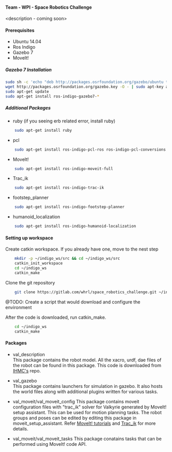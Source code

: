 #### Team - WPI - Space Robotics Challenge
<description - coming soon>

#### Prerequisites

* Ubuntu 14.04
* Ros Indigo
* Gazebo 7
* MoveIt!


##### Gazebo 7 Installation

```bash
sudo sh -c 'echo "deb http://packages.osrfoundation.org/gazebo/ubuntu trusty main" > /etc/apt/sources.list.d/gazebo-latest.list'
wget http://packages.osrfoundation.org/gazebo.key -O - | sudo apt-key add -
sudo apt-get update
sudo apt-get install ros-indigo-gazebo7-*
```

##### Additional Packages
* ruby (if you seeing erb related error, install ruby)    

```bash
    sudo apt-get install ruby    
```

* pcl

```bash
    sudo apt-get install ros-indigo-pcl-ros ros-indigo-pcl-conversions
```

* MoveIt!  

```bash
    sudo apt-get install ros-indigo-moveit-full    
```
* Trac_ik 

```bash
    sudo apt-get install ros-indigo-trac-ik
```
* footstep_planner

```bash
    sudo apt-get install ros-indigo-footstep-planner
```
* humanoid_localization

```bash
    sudo apt-get install ros-indigo-humanoid-localization
```
#### Setting up workspace
Create catkin workspace. If you already have one, move to the nest step    
```bash
    mkdir -p ~/indigo_ws/src && cd ~/indigo_ws/src
    catkin_init_workspace
    cd ~/indigo_ws
    catkin_make
```
Clone the git repository    
```bash
    git clone https://gitlab.com/whrl/space_robotics_challenge.git ~/indigo_ws/src/space_robotics_challenge
```
@TODO: Create a script that would download and configure the environment

After the code is downloaded, run catkin_make.  
```bash
    cd ~/indigo_ws    
    catkin_make
```

#### Packages
* val_description   
  This package contains the robot model. All the xacro, urdf, dae files of the robot can be found in this package. This code is downloaded from [IHMC's](https://github.com/ihmcrobotics/ihmc-open-robotics-software/tree/develop/Valkyrie/resources/models/val_description) repo.

* val_gazebo    
  This package contains launchers for simulation in gazebo. It also hosts the world files along with additional plugins written for various tasks.

* val_moveit/val_moveit_config
  This package contains moveit configuration files with "trac_ik" solver for Valkyrie generated by MoveIt! setup assistant. This can be used for motion planning tasks. The robot groups and poses can be edited by editing this package in moveit_setup_assistant.
  Refer [MoveIt! tutorials](http://docs.ros.org/indigo/api/moveit_tutorials/html/) and [Trac_ik](https://bitbucket.org/traclabs/trac_ik) for more details.
* val_moveit/val_moveit_tasks
  This package conatains tasks that can be performed using MoveIt! code API.
